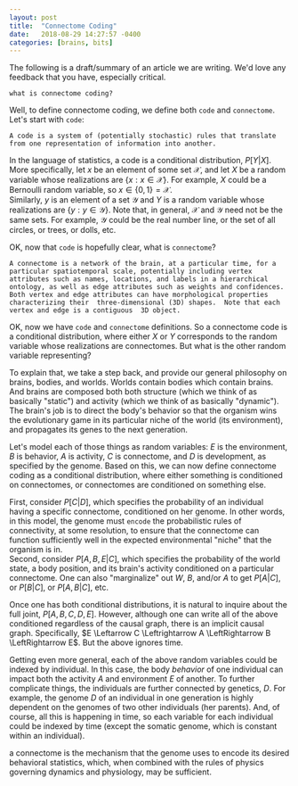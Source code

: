 ```yaml
---
layout: post
title:  "Connectome Coding"
date:   2018-08-29 14:27:57 -0400
categories: [brains, bits]
---
```


The following is a draft/summary of an article we are writing.  We'd love any feedback that you have, especially critical.



`what is connectome coding?`

Well, to define connectome coding, we define both `code` and `connectome`.  Let's start with `code`:


```
A code is a system of (potentially stochastic) rules that translate from one representation of information into another.  
```

In the language of statistics, a code is a conditional distribution, $P[Y|X]$.  More specifically, let $x$ be an element of some set $\mathcal{X}$, and let $X$ be a random variable whose realizations are $\{x : x \in \mathcal{X}\}$.  For example, $X$ could be a Bernoulli random variable, so $x \in \{0,1\} = \mathcal{X}$.  
Similarly, $y$ is an element of a set $\mathcal{Y}$ and $Y$ is a random variable whose realizations are $\{y : y \in \mathcal{Y}\}$.
Note that, in general, $\mathcal{X}$ and $\mathcal{Y}$ need not be the same sets.  For example, $\mathcal{Y}$ could be the real number line, or the set of all circles, or trees, or dolls, etc.  

OK, now that `code` is hopefully clear, what is `connectome`?

```
A connectome is a network of the brain, at a particular time, for a particular spatiotemporal scale, potentially including vertex attributes such as names, locations, and labels in a hierarchical ontology, as well as edge attributes such as weights and confidences.  Both vertex and edge attributes can have morphological properties characterizing their  three-dimensional (3D) shapes.  Note that each vertex and edge is a contiguous  3D object.
```

OK, now we have `code` and `connectome` definitions. So a connectome code is a conditional distribution, where either $X$ or $Y$ corresponds to the random variable whose realizations are connectomes.  But what is the other random variable representing?

To explain that, we take a step back, and provide our general philosophy on brains, bodies, and worlds.
Worlds contain bodies which contain brains.
And brains are composed both both structure (which we think of as basically "static") and activity (which we think of as basically "dynamic").  The brain's job is to direct the body's behavior so that the organism wins the evolutionary game in its particular niche of the world (its environment), and propagates its genes to the next generation.  

Let's model each of those things as random variables: $E$ is the environment, $B$ is behavior, $A$ is activity, $C$ is connectome, and $D$ is development, as specified by the genome. Based on this, we can now define connectome coding as a conditional distribution, where either something is conditioned on connectomes, or connectomes are conditioned on something else.

First, consider $P[C | D]$, which specifies the probability of an individual having a specific connectome, conditioned on her genome.  In other words, in this model, the genome must `encode` the probabilistic rules of connectivity, at some resolution, to ensure that the connectome can function sufficiently well in the expected environmental "niche" that the organism is in.  
Second, consider $P[A, B, E | C]$, which specifies the probability  of the world state, a body position, and its brain's activity conditioned on a particular connectome.  One can also "marginalize" out $W$, $B$, and/or $A$ to get $P[A|C]$, or $P[B|C]$, or $P[A,B | C]$, etc.  

Once one has both conditional distributions, it is natural to inquire about the full joint, $P[A, B, C, D, E]$.  However,  although one can write all of the above conditioned regardless of the causal graph, there is an implicit causal graph.  Specifically, $E \Leftarrow C \Leftrightarrow A \LeftRightarrow B \LeftRightarrow E$.  But the above ignores time.  

Getting even more general, each of the above random variables could be indexed by individual.  In this case, the body $behavior$ of one individual can impact both the activity $A$ and environment $E$ of another.   To further complicate things, the individuals are further connected by genetics, $D$.  For example, the genome $D$ of an individual in one generation is highly dependent on the genomes of two other individuals (her parents). And, of course, all this is happening in time, so each variable for each individual could be indexed by time (except the somatic genome, which is constant within an individual).






a connectome is the mechanism that the genome uses to encode its desired behavioral statistics,
which, when combined with the rules of physics governing dynamics and physiology,
may be sufficient.
